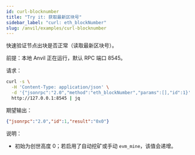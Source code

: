 ```yaml
---
id: curl-blocknumber
title: "Try it: 获取最新区块号"
sidebar_label: "curl: eth_blockNumber"
slug: /anvil/examples/curl-blocknumber
---
```


快速验证节点出块是否正常（读取最新区块号）。

前提：本地 Anvil 正在运行，默认 RPC 端口 8545。

请求：

```bash
curl -s \
  -H 'Content-Type: application/json' \
  -d '{"jsonrpc":"2.0","method":"eth_blockNumber","params":[],"id":1}' \
  http://127.0.0.1:8545 | jq
```

期望输出：

```json
{"jsonrpc":"2.0","id":1,"result":"0x0"}
```

说明：
- 初始为创世高度 0；若启用了自动挖矿或手动 `evm_mine`，该值会递增。
